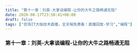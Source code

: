 ```yaml
---
title: "第十一章：刘英-大拿谈编程-让你的大牛之路畅通无阻"
date: 2020-08-17T23:50:41+08:00
draft: false
tags: ["百场IT大咖技术直播，全天候免费看！直播回放-学习","编程"]
---
```



### 第十一章：刘英-大拿谈编程-让你的大牛之路畅通无阻